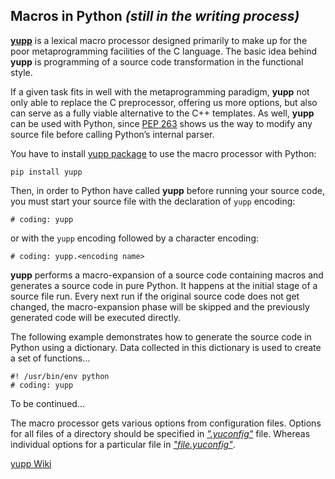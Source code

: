 ## Macros in Python _(still in the writing process)_

[**yupp**][yupp] is a lexical macro processor designed primarily to make up
for the poor metaprogramming facilities of the C language. The basic idea
behind **yupp** is programming of a source code transformation in the
functional style.

If a given task fits in well with the metaprogramming paradigm, **yupp** not
only able to replace the C preprocessor, offering us more options, but also
can serve as a fully viable alternative to the C++ templates. As well,
**yupp** can be used with Python, since [PEP 263][pep-0263] shows us the way
to modify any source file before calling Python’s internal parser.

You have to install [yupp package][package] to use the macro processor with
Python:

    pip install yupp

Then, in order to Python have called **yupp** before running your source code,
you must start your source file with the declaration of `yupp` encoding:

    # coding: yupp

or with the `yupp` encoding followed by a character encoding:

    # coding: yupp.<encoding name>

**yupp** performs a macro-expansion of a source code containing macros and
generates a source code in pure Python. It happens at the initial stage of
a source file run. Every next run if the original source code does not get
changed, the macro-expansion phase will be skipped and the previously
generated code will be executed directly.

The following example demonstrates how to generate the source code in Python
using a dictionary. Data collected in this dictionary is used to create a set
of functions...

	#! /usr/bin/env python
    # coding: yupp

To be continued...

The macro processor gets various options from configuration files.
Options for all files of a directory should be specified in
[_".yuconfig"_](../eg/.yuconfig) file. Whereas individual options
for a particular file in [_"file.yuconfig"_](../eg/dict.yuconfig).

[yupp Wiki][wiki]

[pep-0263]: https://www.python.org/dev/peps/pep-0263/
[package]:  https://pypi.python.org/pypi/yupp/
[yupp]:     https://github.com/in4lio/yupp/
[wiki]:     https://github.com/in4lio/yupp/wiki/
